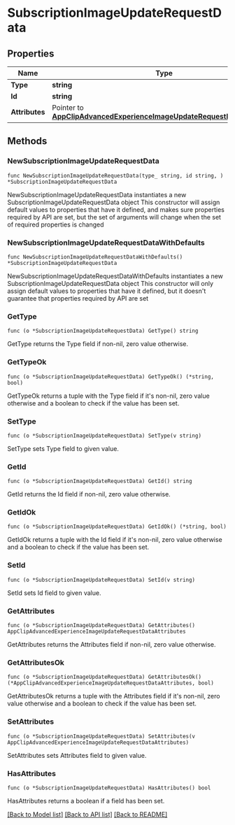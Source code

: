 # SubscriptionImageUpdateRequestData

## Properties

Name | Type | Description | Notes
------------ | ------------- | ------------- | -------------
**Type** | **string** |  | 
**Id** | **string** |  | 
**Attributes** | Pointer to [**AppClipAdvancedExperienceImageUpdateRequestDataAttributes**](AppClipAdvancedExperienceImageUpdateRequestDataAttributes.md) |  | [optional] 

## Methods

### NewSubscriptionImageUpdateRequestData

`func NewSubscriptionImageUpdateRequestData(type_ string, id string, ) *SubscriptionImageUpdateRequestData`

NewSubscriptionImageUpdateRequestData instantiates a new SubscriptionImageUpdateRequestData object
This constructor will assign default values to properties that have it defined,
and makes sure properties required by API are set, but the set of arguments
will change when the set of required properties is changed

### NewSubscriptionImageUpdateRequestDataWithDefaults

`func NewSubscriptionImageUpdateRequestDataWithDefaults() *SubscriptionImageUpdateRequestData`

NewSubscriptionImageUpdateRequestDataWithDefaults instantiates a new SubscriptionImageUpdateRequestData object
This constructor will only assign default values to properties that have it defined,
but it doesn't guarantee that properties required by API are set

### GetType

`func (o *SubscriptionImageUpdateRequestData) GetType() string`

GetType returns the Type field if non-nil, zero value otherwise.

### GetTypeOk

`func (o *SubscriptionImageUpdateRequestData) GetTypeOk() (*string, bool)`

GetTypeOk returns a tuple with the Type field if it's non-nil, zero value otherwise
and a boolean to check if the value has been set.

### SetType

`func (o *SubscriptionImageUpdateRequestData) SetType(v string)`

SetType sets Type field to given value.


### GetId

`func (o *SubscriptionImageUpdateRequestData) GetId() string`

GetId returns the Id field if non-nil, zero value otherwise.

### GetIdOk

`func (o *SubscriptionImageUpdateRequestData) GetIdOk() (*string, bool)`

GetIdOk returns a tuple with the Id field if it's non-nil, zero value otherwise
and a boolean to check if the value has been set.

### SetId

`func (o *SubscriptionImageUpdateRequestData) SetId(v string)`

SetId sets Id field to given value.


### GetAttributes

`func (o *SubscriptionImageUpdateRequestData) GetAttributes() AppClipAdvancedExperienceImageUpdateRequestDataAttributes`

GetAttributes returns the Attributes field if non-nil, zero value otherwise.

### GetAttributesOk

`func (o *SubscriptionImageUpdateRequestData) GetAttributesOk() (*AppClipAdvancedExperienceImageUpdateRequestDataAttributes, bool)`

GetAttributesOk returns a tuple with the Attributes field if it's non-nil, zero value otherwise
and a boolean to check if the value has been set.

### SetAttributes

`func (o *SubscriptionImageUpdateRequestData) SetAttributes(v AppClipAdvancedExperienceImageUpdateRequestDataAttributes)`

SetAttributes sets Attributes field to given value.

### HasAttributes

`func (o *SubscriptionImageUpdateRequestData) HasAttributes() bool`

HasAttributes returns a boolean if a field has been set.


[[Back to Model list]](../README.md#documentation-for-models) [[Back to API list]](../README.md#documentation-for-api-endpoints) [[Back to README]](../README.md)


